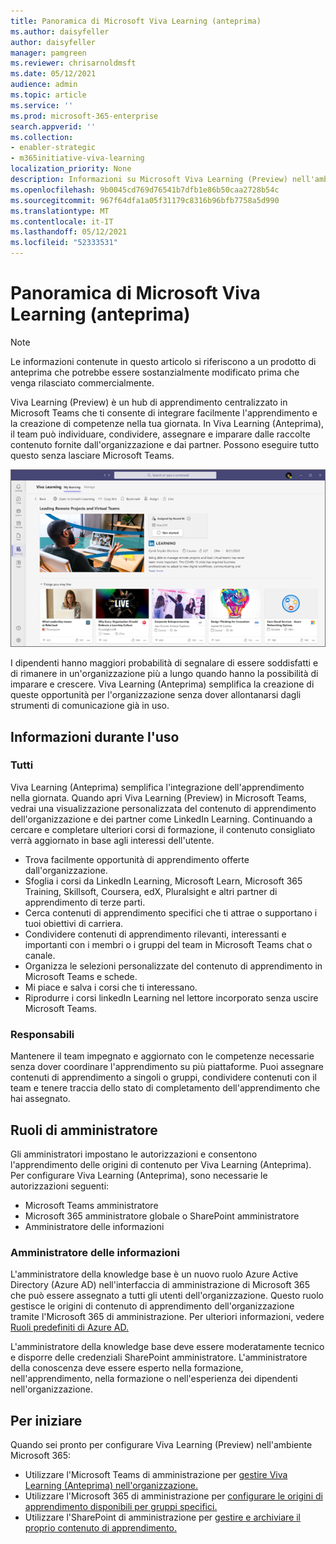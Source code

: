 ```yaml
---
title: Panoramica di Microsoft Viva Learning (anteprima)
ms.author: daisyfeller
author: daisyfeller
manager: pamgreen
ms.reviewer: chrisarnoldmsft
ms.date: 05/12/2021
audience: admin
ms.topic: article
ms.service: ''
ms.prod: microsoft-365-enterprise
search.appverid: ''
ms.collection:
- enabler-strategic
- m365initiative-viva-learning
localization_priority: None
description: Informazioni su Microsoft Viva Learning (Preview) nell'ambiente Microsoft 365 locale.
ms.openlocfilehash: 9b0045cd769d76541b7dfb1e86b50caa2728b54c
ms.sourcegitcommit: 967f64dfa1a05f31179c8316b96bfb7758a5d990
ms.translationtype: MT
ms.contentlocale: it-IT
ms.lasthandoff: 05/12/2021
ms.locfileid: "52333531"
---
```

# <a name="overview-of-microsoft-viva-learning-preview"></a>Panoramica di Microsoft Viva Learning (anteprima) 

> [!NOTE]
> Le informazioni contenute in questo articolo si riferiscono a un prodotto di anteprima che potrebbe essere sostanzialmente modificato prima che venga rilasciato commercialmente. 

Viva Learning (Preview) è un hub di apprendimento centralizzato in Microsoft Teams che ti consente di integrare facilmente l'apprendimento e la creazione di competenze nella tua giornata. In Viva Learning (Anteprima), il team può individuare, condividere, assegnare e imparare dalle raccolte contenuto fornite dall'organizzazione e dai partner. Possono eseguire tutto questo senza lasciare Microsoft Teams.

   ![Screenshot della home page viva learning (anteprima) in Teams.](../media/learning/learning-home-teams.png)
 
I dipendenti hanno maggiori probabilità di segnalare di essere soddisfatti e di rimanere in un'organizzazione più a lungo quando hanno la possibilità di imparare e crescere. Viva Learning (Anteprima) semplifica la creazione di queste opportunità per l'organizzazione senza dover allontanarsi dagli strumenti di comunicazione già in uso.

## <a name="learn-while-working"></a>Informazioni durante l'uso

### <a name="everyone"></a>Tutti

Viva Learning (Anteprima) semplifica l'integrazione dell'apprendimento nella giornata. Quando apri Viva Learning (Preview) in Microsoft Teams, vedrai una visualizzazione personalizzata del contenuto di apprendimento dell'organizzazione e dei partner come LinkedIn Learning. Continuando a cercare e completare ulteriori corsi di formazione, il contenuto consigliato verrà aggiornato in base agli interessi dell'utente.

- Trova facilmente opportunità di apprendimento offerte dall'organizzazione.
- Sfoglia i corsi da LinkedIn Learning, Microsoft Learn, Microsoft 365 Training, Skillsoft, Coursera, edX, Pluralsight e altri partner di apprendimento di terze parti.
- Cerca contenuti di apprendimento specifici che ti attrae o supportano i tuoi obiettivi di carriera.
- Condividere contenuti di apprendimento rilevanti, interessanti e importanti con i membri o i gruppi del team in Microsoft Teams chat o canale.
- Organizza le selezioni personalizzate del contenuto di apprendimento in Microsoft Teams e schede.
- Mi piace e salva i corsi che ti interessano.
- Riprodurre i corsi linkedIn Learning nel lettore incorporato senza uscire Microsoft Teams.

### <a name="managers"></a>Responsabili

Mantenere il team impegnato e aggiornato con le competenze necessarie senza dover coordinare l'apprendimento su più piattaforme. Puoi assegnare contenuti di apprendimento a singoli o gruppi, condividere contenuti con il team e tenere traccia dello stato di completamento dell'apprendimento che hai assegnato.

## <a name="admin-roles"></a>Ruoli di amministratore

Gli amministratori impostano le autorizzazioni e consentono l'apprendimento delle origini di contenuto per Viva Learning (Anteprima). Per configurare Viva Learning (Anteprima), sono necessarie le autorizzazioni seguenti:

- Microsoft Teams amministratore
- Microsoft 365 amministratore globale o SharePoint amministratore
- Amministratore delle informazioni

### <a name="knowledge-admin"></a>Amministratore delle informazioni

L'amministratore della knowledge base è un nuovo ruolo Azure Active Directory (Azure AD) nell'interfaccia di amministrazione di Microsoft 365 che può essere assegnato a tutti gli utenti dell'organizzazione. Questo ruolo gestisce le origini di contenuto di apprendimento dell'organizzazione tramite l'Microsoft 365 di amministrazione. Per ulteriori informazioni, vedere [Ruoli predefiniti di Azure AD.](/azure/active-directory/roles/permissions-reference#knowledge-administrator)

L'amministratore della knowledge base deve essere moderatamente tecnico e disporre delle credenziali SharePoint amministratore. L'amministratore della conoscenza deve essere esperto nella formazione, nell'apprendimento, nella formazione o nell'esperienza dei dipendenti nell'organizzazione.

## <a name="get-started"></a>Per iniziare

Quando sei pronto per configurare Viva Learning (Preview) nell'ambiente Microsoft 365:

- Utilizzare l'Microsoft Teams di amministrazione per [gestire Viva Learning (Anteprima) nell'organizzazione.](set-up-teams-admin-center.md)
- Utilizzare l'Microsoft 365 di amministrazione per [configurare le origini di apprendimento disponibili per gruppi specifici.](content-sources-365-admin-center.md)
- Utilizzare l'SharePoint di amministrazione per [gestire e archiviare il proprio contenuto di apprendimento.](configure-sharepoint-content-source.md)




